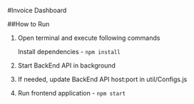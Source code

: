 #Invoice Dashboard

##How to Run

1. Open terminal and execute following commands

    Install dependencies - `npm install`


3. Start BackEnd API in background

4. If needed, update BackEnd API host:port in util/Configs.js 

5. Run frontend application - `npm start`
